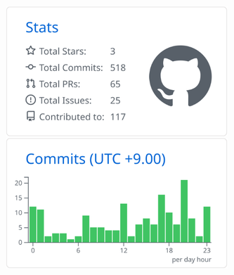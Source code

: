 [![](https://raw.githubusercontent.com/CaffeeLake/CaffeeLake/main/profile-summary-card-output/github/3-stats.svg)](https://github.com/vn7n24fzkq/github-profile-summary-cards)
[![](https://raw.githubusercontent.com/CaffeeLake/CaffeeLake/main/profile-summary-card-output/github/4-productive-time.svg)](https://github.com/vn7n24fzkq/github-profile-summary-cards)
